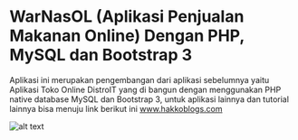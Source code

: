 # WarNasOL (Aplikasi Penjualan Makanan Online) Dengan PHP, MySQL dan Bootstrap 3

Aplikasi ini merupakan pengembangan dari aplikasi sebelumnya yaitu Aplikasi Toko Online DistroIT
yang di bangun dengan menggunakan PHP native database MySQL dan Bootstrap 3, untuk aplikasi lainnya 
dan tutorial lainnya bisa menuju link berikut ini www.hakkoblogs.com

![alt text](https://github.com/acchoblues/WarNasOL/branch/path/to/gambar-index.png)
